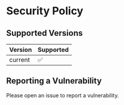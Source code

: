 # Security Policy

## Supported Versions

| Version | Supported          |
| ------- | ------------------ |
| current  | :white_check_mark: |


## Reporting a Vulnerability

Please open an issue to report a vulnerability.

